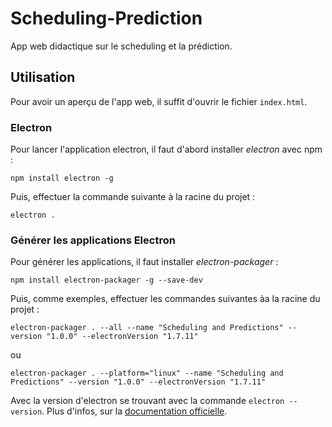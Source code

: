# Scheduling-Prediction
App web didactique sur le scheduling et la prédiction.

## Utilisation
Pour avoir un aperçu de l'app web, il suffit d'ouvrir le fichier `index.html`.
### Electron
Pour lancer l'application electron, il faut d'abord installer _electron_ avec npm :
```
npm install electron -g
```
Puis, effectuer la commande suivante à la racine du projet :
```
electron .
```
### Générer les applications Electron
Pour générer les applications, il faut installer _electron-packager_ :
```
npm install electron-packager -g --save-dev
```
Puis, comme exemples, effectuer les commandes suivantes àa la racine du projet :
```
electron-packager . --all --name "Scheduling and Predictions" --version "1.0.0" --electronVersion "1.7.11"
```
ou
```
electron-packager . --platform="linux" --name "Scheduling and Predictions" --version "1.0.0" --electronVersion "1.7.11"
```
Avec la version d'electron se trouvant avec la commande `electron --version`.
Plus d'infos, sur la [documentation officielle](https://github.com/electron-userland/electron-packager).
